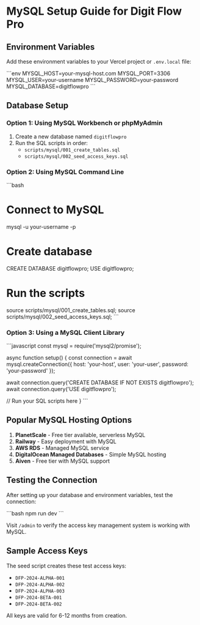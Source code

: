 # MySQL Setup Guide for Digit Flow Pro

## Environment Variables

Add these environment variables to your Vercel project or `.env.local` file:

\`\`\`env
MYSQL_HOST=your-mysql-host.com
MYSQL_PORT=3306
MYSQL_USER=your-username
MYSQL_PASSWORD=your-password
MYSQL_DATABASE=digitflowpro
\`\`\`

## Database Setup

### Option 1: Using MySQL Workbench or phpMyAdmin

1. Create a new database named `digitflowpro`
2. Run the SQL scripts in order:
   - `scripts/mysql/001_create_tables.sql`
   - `scripts/mysql/002_seed_access_keys.sql`

### Option 2: Using MySQL Command Line

\`\`\`bash
# Connect to MySQL
mysql -u your-username -p

# Create database
CREATE DATABASE digitflowpro;
USE digitflowpro;

# Run the scripts
source scripts/mysql/001_create_tables.sql;
source scripts/mysql/002_seed_access_keys.sql;
\`\`\`

### Option 3: Using a MySQL Client Library

\`\`\`javascript
const mysql = require('mysql2/promise');

async function setup() {
  const connection = await mysql.createConnection({
    host: 'your-host',
    user: 'your-user',
    password: 'your-password'
  });
  
  await connection.query('CREATE DATABASE IF NOT EXISTS digitflowpro');
  await connection.query('USE digitflowpro');
  
  // Run your SQL scripts here
}
\`\`\`

## Popular MySQL Hosting Options

1. **PlanetScale** - Free tier available, serverless MySQL
2. **Railway** - Easy deployment with MySQL
3. **AWS RDS** - Managed MySQL service
4. **DigitalOcean Managed Databases** - Simple MySQL hosting
5. **Aiven** - Free tier with MySQL support

## Testing the Connection

After setting up your database and environment variables, test the connection:

\`\`\`bash
npm run dev
\`\`\`

Visit `/admin` to verify the access key management system is working with MySQL.

## Sample Access Keys

The seed script creates these test access keys:
- `DFP-2024-ALPHA-001`
- `DFP-2024-ALPHA-002`
- `DFP-2024-ALPHA-003`
- `DFP-2024-BETA-001`
- `DFP-2024-BETA-002`

All keys are valid for 6-12 months from creation.
